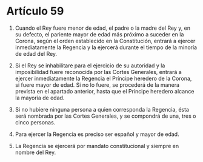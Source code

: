 # Artículo 59

1. Cuando el Rey fuere menor de edad, el padre o la madre del Rey y, en su defecto, el pariente mayor de edad más próximo a suceder en la Corona, según el orden establecido en la Constitución, entrará a ejercer inmediatamente la Regencia y la ejercerá durante el tiempo de la minoría de edad del Rey.

2. Si el Rey se inhabilitare para el ejercicio de su autoridad y la imposibilidad fuere reconocida por las Cortes Generales, entrará a ejercer inmediatamente la Regencia el Príncipe heredero de la Corona, si fuere mayor de edad. Si no lo fuere, se procederá de la manera prevista en el apartado anterior, hasta que el Príncipe heredero alcance la mayoría de edad.

3. Si no hubiere ninguna persona a quien corresponda la Regencia, ésta será nombrada por las Cortes Generales, y se compondrá de una, tres o cinco personas.

4. Para ejercer la Regencia es preciso ser español y mayor de edad.

5. La Regencia se ejercerá por mandato constitucional y siempre en nombre del Rey.
